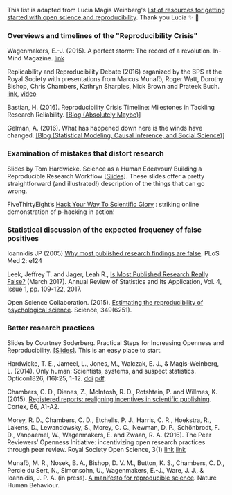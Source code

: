 This list is adapted from Lucia Magis Weinberg's [list of resources for getting started with open science and reproducibility](https://luciamagisweinberg.wordpress.com/2017/03/23/reproducibilityopen-science-resources/). Thank you Lucia :sparkles: :tada:

### Overviews and timelines of the "Reproducibility Crisis"

Wagenmakers, E.-J. (2015). A perfect storm: The record of a revolution. In-Mind Magazine. [link](http://www.in-mind.org/article/a-perfect-storm-the-record-of-a-revolution)

Replicability and Reproducibility Debate (2016) organized by the BPS at the Royal Society with presentations from Marcus Munafò, Roger Watt, Dorothy Bishop, Chris Chambers, Kathryn Sharples, Nick Brown and Prateek Buch. [link](http://www.bps.org.uk/what-we-do/bps/governance/boards-and-committees/research-board/research-board-resources/replicability-and-reproducibility-debate/replicability-and-reproducibility-debate), [video](https://www.youtube.com/watch?v=tTuZ-IEc0Eg&feature=youtu.be)

Bastian, H. (2016). Reproducibility Crisis Timeline: Milestones in Tackling Research Reliability. [[Blog (Absolutely Maybe)]](http://blogs.plos.org/absolutely-maybe/2016/12/05/reproducibility-crisis-timeline-milestones-in-tackling-research-reliability/)

Gelman, A. (2016). What has happened down here is the winds have changed. [[Blog (Statistical Modeling, Causal Inference, and Social Science)]](http://andrewgelman.com/2016/09/21/what-has-happened-down-here-is-the-winds-have-changed/) 


### Examination of mistakes that distort research

Slides by Tom Hardwicke. Science as a Human Edeavour/ Building a Reproducible Research Workflow [[Slides]](https://osf.io/rxwsp/). These slides offer a pretty straightforward (and illustrated!) description of the things that can go wrong. 

FiveThirtyEight’s [Hack Your Way To Scientific Glory](https://projects.fivethirtyeight.com/p-hacking/) : striking online demonstration of p-hacking in action!


### Statistical discussion of the expected frequency of false positives

Ioannidis JP (2005) [Why most published research findings are false](http://journals.plos.org/plosmedicine/article?id=10.1371/journal.pmed.0020124). PLoS Med 2: e124 

Leek, Jeffrey T. and Jager, Leah R., [Is Most Published Research Really False?](http://dx.doi.org/10.1146/annurev-statistics-060116-054104) (March 2017). Annual Review of Statistics and Its Application, Vol. 4, Issue 1, pp. 109-122, 2017. 

Open Science Collaboration. (2015). [Estimating the reproducibility of psychological science](https://osf.io/ezum7/). Science, 349(6251). 


### Better research practices 

Slides by Courtney Soderberg. Practical Steps for Increasing Openness and Reproducibility. [[Slides]](https://osf.io/br8d4/). This is an easy place to start.

Hardwicke, T. E., Jameel, L., Jones, M., Walczak, E. J., & Magis-Weinberg, L. (2014). Only human: Scientists, systems, and suspect statistics. Opticon1826, (16):25, 1-12. [doi](http://dx.doi.org/10.5334/opt.ch) [pdf](http://www.tomhardwicke.co.uk/docs/onlyHuman.pdf). 

Chambers, C. D., Dienes, Z., McIntosh, R. D., Rotshtein, P. and Willmes, K. (2015). [Registered reports: realigning incentives in scientific publishing](http://orca.cf.ac.uk/73305/). Cortex, 66, A1-A2. 

Morey, R. D., Chambers, C. D., Etchells, P. J., Harris, C. R., Hoekstra, R., Lakens, D., Lewandowsky, S., Morey, C. C., Newman, D. P., Schönbrodt, F. D., Vanpaemel, W., Wagenmakers, E. and Zwaan, R. A. (2016). The Peer Reviewers’ Openness Initiative: incentivizing open research practices through peer review. Royal Society Open Science, 3(1) [link](http://rsos.royalsocietypublishing.org/content/3/1/150547) [link](http://orca.cf.ac.uk/85057/)

Munafò, M. R., Nosek, B. A., Bishop, D. V. M., Button, K. S., Chambers, C. D., Percie du Sert, N., Simonsohn, U., Wagenmakers, E.-J., Ware, J. J., & Ioannidis, J. P. A. (in press). [A manifesto for reproducible science](https://www.nature.com/articles/s41562-016-0021). Nature Human Behaviour.


